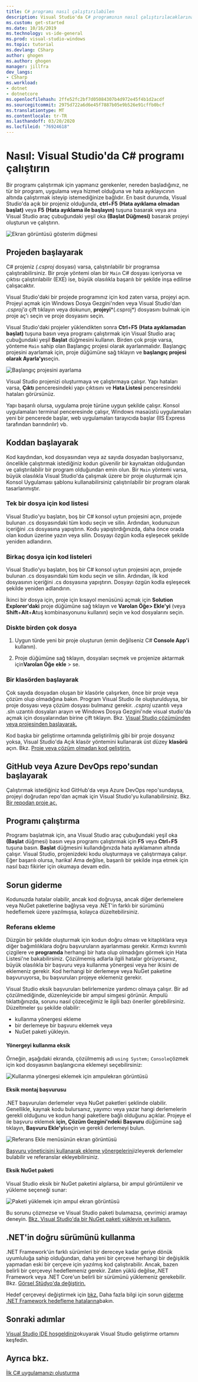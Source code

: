 ```yaml
---
title: C# programı nasıl çalıştırılabilen
description: Visual Studio'da C# programının nasıl çalıştırılacaklarına ilişkin başlangıç kılavuzu.
ms.custom: get-started
ms.date: 10/16/2019
ms.technology: vs-ide-general
ms.prod: visual-studio-windows
ms.topic: tutorial
ms.devlang: CSharp
author: ghogen
ms.author: ghogen
manager: jillfra
dev_langs:
- CSharp
ms.workload:
- dotnet
- dotnetcore
ms.openlocfilehash: 2ffe52fc2bf7d05084307b4d972e45f4b1d2acdf
ms.sourcegitcommit: 2975d722a6d6e45f7887b05e9b526e91cffb0bcf
ms.translationtype: MT
ms.contentlocale: tr-TR
ms.lasthandoff: 03/20/2020
ms.locfileid: "76924618"
---
```

# <a name="how-to-run-a-c-program-in-visual-studio"></a>Nasıl: Visual Studio'da C# programı çalıştırın

Bir programı çalıştırmak için yapmanız gerekenler, nereden başladığınız, ne tür bir program, uygulama veya hizmet olduğuna ve hata ayıklayıcının altında çalıştırmak isteyip istemediğinize bağlıdır. En basit durumda, Visual Studio'da açık bir projeniz olduğunda, **ctrl**+**F5** **(Hata ayıklama olmadan başlat)** veya **F5** **(Hata ayıklama ile başlayın)** tuşuna basarak veya ana Visual Studio araç çubuğundaki yeşil oka **(Başlat Düğmesi)** basarak projeyi oluşturun ve çalıştırın.

![Ekran görüntüsü gösterim düğmesi](media/vs-start-button.png)

## <a name="starting-from-a-project"></a>Projeden başlayarak

C# projeniz *(.csproj* dosyası) varsa, çalıştırılabilir bir programsa çalıştırabilirsiniz. Bir proje yöntemi olan bir `Main` C# dosyası içeriyorsa ve çıktısı çalıştırılabilir (EXE) ise, büyük olasılıkla başarılı bir şekilde inşa edilirse çalışacaktır.

Visual Studio'daki bir projede programınız için kod zaten varsa, projeyi açın. Projeyi açmak için Windows Dosya Gezgini'nden veya Visual Studio'dan *.csproj'a* çift tıklayın veya dokunun, **projeyi***(.csproj*) dosyasını bulmak için proje aç'ı seçin ve proje dosyasını seçin.

Visual Studio'daki projeler yüklendikten sonra **Ctrl**+**F5** **(Hata ayıklamadan başlat)** tuşuna basın veya programı çalıştırmak için Visual Studio araç çubuğundaki yeşil **Başlat** düğmesini kullanın.  Birden çok proje varsa, yönteme `Main` sahip olan Başlangıç projesi olarak ayarlanmalıdır. Başlangıç projesini ayarlamak için, proje düğümüne sağ tıklayın ve **başlangıç projesi olarak Ayarla'yı**seçin.

![Başlangıç projesini ayarlama](media/set-as-startup-project.png)

Visual Studio projenizi oluşturmaya ve çalıştırmaya çalışır.  Yapı hataları varsa, **Çıktı** penceresindeki yapı çıktısını ve **Hata Listesi** penceresindeki hataları görürsünüz.

Yapı başarılı olursa, uygulama proje türüne uygun şekilde çalışır. Konsol uygulamaları terminal penceresinde çalışır, Windows masaüstü uygulamaları yeni bir pencerede başlar, web uygulamaları tarayıcıda başlar (IIS Express tarafından barındırılır) vb.

## <a name="starting-from-code"></a>Koddan başlayarak

Kod kaydından, kod dosyasından veya az sayıda dosyadan başlıyorsanız, öncelikle çalıştırmak istediğiniz kodun güvenilir bir kaynaktan olduğundan ve çalıştırılabilir bir program olduğundan emin olun. Bir `Main` yöntemi varsa, büyük olasılıkla Visual Studio'da çalışmak üzere bir proje oluşturmak için Konsol Uygulaması şablonu kullanabilirsiniz çalıştırılabilir bir program olarak tasarlanmıştır.

### <a name="code-listing-for-a-single-file"></a>Tek bir dosya için kod listesi

Visual Studio'yu başlatın, boş bir C# konsol uytun projesini açın, projede bulunan .cs dosyasındaki tüm kodu seçin ve silin. Ardından, kodunuzun içeriğini .cs dosyasına yapıştırın. Kodu yapıştırdığınızda, daha önce orada olan kodun üzerine yazın veya silin. Dosyayı özgün kodla eşleşecek şekilde yeniden adlandırın.

### <a name="code-listings-for-a-few-files"></a>Birkaç dosya için kod listeleri

Visual Studio'yu başlatın, boş bir C# konsol uytun projesini açın, projede bulunan .cs dosyasındaki tüm kodu seçin ve silin. Ardından, ilk kod dosyasının içeriğini .cs dosyasına yapıştırın. Dosyayı özgün kodla eşleşecek şekilde yeniden adlandırın. 

İkinci bir dosya için, proje için kısayol menüsünü açmak için **Solution Explorer'daki** proje düğümüne sağ tıklayın ve **Varolan Öğe> Ekle'yi** (veya **Shift**+**Alt**+**A**tuş kombinasyonunu kullanın) seçin ve kod dosyalarını seçin.

### <a name="multiple-files-on-disk"></a>Diskte birden çok dosya

1. Uygun türde yeni bir proje oluşturun (emin değilseniz C# **Console App'i** kullanın).

2. Proje düğümüne sağ tıklayın, dosyaları seçmek ve projenize aktarmak için**Varolan Öğe** **ekle** > se.  

### <a name="starting-from-a-folder"></a>Bir klasörden başlayarak

Çok sayıda dosyadan oluşan bir klasörle çalışırken, önce bir proje veya çözüm olup olmadığına bakın.  Program Visual Studio ile oluşturulduysa, bir proje dosyası veya çözüm dosyası bulmanız gerekir. *.csproj* uzantılı veya .sln uzantılı dosyaları arayın ve Windows Dosya Gezgini'nde visual studio'da açmak için dosyalarından birine çift tıklayın. Bkz. [Visual Studio çözümünden veya projesinden başlayarak.](#starting-from-a-project)

Kod başka bir geliştirme ortamında geliştirilmiş gibi bir proje dosyanız yoksa, Visual Studio'da Açık klasör yöntemini kullanarak üst düzey **klasörü** açın. Bkz. [Proje veya çözüm olmadan kod geliştirin.](../../ide/develop-code-in-visual-studio-without-projects-or-solutions.md)

## <a name="starting-from-a-github-or-azure-devops-repo"></a>GitHub veya Azure DevOps repo'sundan başlayarak

Çalıştırmak istediğiniz kod GitHub'da veya Azure DevOps repo'sundaysa, projeyi doğrudan repo'dan açmak için Visual Studio'yu kullanabilirsiniz. Bkz. [Bir repodan proje aç.](../tutorial-open-project-from-repo.md)

## <a name="run-the-program"></a>Programı çalıştırma

Programı başlatmak için, ana Visual Studio araç çubuğundaki yeşil oka **(Başlat** düğmesi) basın veya programı çalıştırmak için **F5** veya **Ctrl**+**F5** tuşuna basın. **Başlat** düğmesini kullandığınızda hata ayıklamanın altında çalışır.  Visual Studio, projenizdeki kodu oluşturmaya ve çalıştırmaya çalışır.  Eğer başarılı olursa, harika! Ama değilse, başarılı bir şekilde inşa etmek için nasıl bazı fikirler için okumaya devam edin.

## <a name="troubleshooting"></a>Sorun giderme

Kodunuzda hatalar olabilir, ancak kod doğruysa, ancak diğer derlemelere veya NuGet paketlerine bağlıysa veya .NET'in farklı bir sürümünü hedeflemek üzere yazılmışsa, kolayca düzeltebilirsiniz.

### <a name="add-references"></a>Referans ekleme

Düzgün bir şekilde oluşturmak için kodun doğru olması ve kitaplıklara veya diğer bağımlılıklara doğru başvuruların ayarlanması gerekir. Kırmızı kıvrımlı çizgilere ve **programda** herhangi bir hata olup olmadığını görmek için Hata Listesi'ne bakabilirsiniz. Çözülmemiş adlarla ilgili hatalar görüyorsanız, büyük olasılıkla bir başvuru veya kullanma yönergesi veya her ikisini de eklemeniz gerekir. Kod herhangi bir derlemeye veya NuGet paketine başvuruyorsa, bu başvuruları projeye eklemeniz gerekir.

Visual Studio eksik başvuruları belirlemenize yardımcı olmaya çalışır. Bir ad çözülmediğinde, düzenleyicide bir ampul simgesi görünür. Ampulü tıklattığınızda, sorunu nasıl çözeceğimiz le ilgili bazı öneriler görebilirsiniz. Düzeltmeler şu şekilde olabilir:

- kullanma yönergesi ekleme
- bir derlemeye bir başvuru eklemek veya
- NuGet paketi yükleyin.

#### <a name="missing-using-directive"></a>Yönergeyi kullanma eksik

Örneğin, aşağıdaki ekranda, çözülmemiş adı `using System;` `Console`çözmek için kod dosyasının başlangıcına eklemeyi seçebilirsiniz:

![Kullanma yönergesi eklemek için ampulekran görüntüsü](media/name-does-not-exist2.png)

#### <a name="missing-assembly-reference"></a>Eksik montaj başvurusu

.NET başvuruları derlemeler veya NuGet paketleri şeklinde olabilir. Genellikle, kaynak kodu bulursanız, yayımcı veya yazar hangi derlemelerin gerekli olduğunu ve kodun hangi paketlere bağlı olduğunu açıklar. Projeye el ile başvuru eklemek **için, Çözüm Gezgini'ndeki** **Başvuru** düğümüne sağ tıklayın, **Başvuru Ekle'yi**seçin ve gerekli derlemeyi bulun.

![Referans Ekle menüsünün ekran görüntüsü](media/add-reference.png)

[Başvuru yöneticisini kullanarak ekleme yönergelerini](../../ide/how-to-add-or-remove-references-by-using-the-reference-manager.md)izleyerek derlemeler bulabilir ve referanslar ekleyebilirsiniz.

#### <a name="missing-nuget-package"></a>Eksik NuGet paketi

Visual Studio eksik bir NuGet paketini algılarsa, bir ampul görüntülenir ve yükleme seçeneği sunar:

![Paketi yüklemek için ampul ekran görüntüsü](media/lightbulb-add-package.png)

Bu sorunu çözmezse ve Visual Studio paketi bulamazsa, çevrimiçi aramayı deneyin. [Bkz. Visual Studio'da bir NuGet paketi yükleyin ve kullanın.](/nuget/quickstart/install-and-use-a-package-in-visual-studio)

## <a name="use-the-right-version-of-net"></a>.NET'in doğru sürümünü kullanma

.NET Framework'ün farklı sürümleri bir dereceye kadar geriye dönük uyumluluğa sahip olduğundan, daha yeni bir çerçeve herhangi bir değişiklik yapmadan eski bir çerçeve için yazılmış kod çalıştırabilir. Ancak, bazen belirli bir çerçeveyi hedeflemeniz gerekir. Zaten yüklü değilse,.NET Framework veya .NET Core'un belirli bir sürümünü yüklemeniz gerekebilir. Bkz. [Görsel Stüdyo'da değiştirin.](../../install/modify-visual-studio.md)

Hedef çerçeveyi değiştirmek için [bkz.](../../ide/visual-studio-multi-targeting-overview.md#select-a-target-framework-version) Daha fazla bilgi için sorun [giderme .NET Framework hedefleme hatalarına](../../msbuild/troubleshooting-dotnet-framework-targeting-errors.md)bakın.

## <a name="next-steps"></a>Sonraki adımlar

[Visual Studio IDE hoşgeldiniz](../visual-studio-ide.md)okuyarak Visual Studio geliştirme ortamını keşfedin.

## <a name="see-also"></a>Ayrıca bkz.

[İlk C# uygulamanızı oluşturma](tutorial-console.md)

